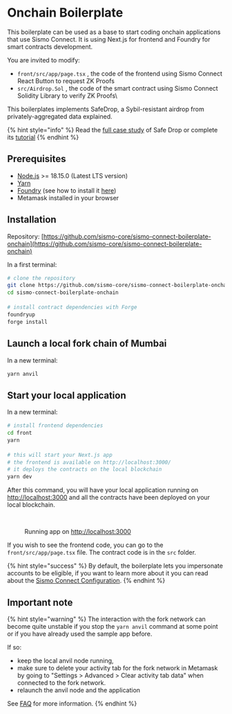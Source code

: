 # Onchain Boilerplate

This boilerplate can be used as a base to start coding onchain applications that use Sismo Connect. It is using Next.js for frontend and Foundry for smart contracts development.

You are invited to modify:

* `front/src/app/page.tsx` , the code of the frontend using Sismo Connect React Button to request ZK Proofs
* `src/Airdrop.Sol` , the code of the smart contract using Sismo Connect Solidity Library to verify ZK Proofs\


This boilerplates implements SafeDrop, a Sybil-resistant airdrop from privately-aggregated data explained.

{% hint style="info" %}
Read the [full case study](https://case-studies.sismo.io) of Safe Drop or complete its [tutorial](../tutorials/onchain-tutorials/tuto.md)
{% endhint %}

## Prerequisites

* [Node.js](https://nodejs.org/en/download/) >= 18.15.0 (Latest LTS version)
* [Yarn](https://classic.yarnpkg.com/en/docs/install)
* [Foundry](https://book.getfoundry.sh/) (see how to install it [here](https://book.getfoundry.sh/getting-started/installation))
* Metamask installed in your browser

## Installation

Repository: [https://github.com/sismo-core/sismo-connect-boilerplate-onchain](https://github.com/sismo-core/sismo-connect-boilerplate-onchain)

In a first terminal:

```bash
# clone the repository
git clone https://github.com/sismo-core/sismo-connect-boilerplate-onchain
cd sismo-connect-boilerplate-onchain

# install contract dependencies with Forge
foundryup
forge install
```

## Launch a local fork chain of Mumbai

In a new terminal:

```bash
yarn anvil
```

## Start your local application

In a new terminal:

```bash
# install frontend dependencies
cd front
yarn

# this will start your Next.js app
# the frontend is available on http://localhost:3000/
# it deploys the contracts on the local blockchain
yarn dev
```

After this command, you will have your local application running on [http://localhost:3000](http://localhost:3000) and all the contracts have been deployed on your local blockchain.&#x20;

<figure><img src="../../.gitbook/assets/Capture d’écran 2023-06-22 à 22.28.29.png" alt=""><figcaption><p>Running app on <a href="http://localhost:3000">http://localhost:3000</a></p></figcaption></figure>

If you wish to see the frontend code, you can go to the `front/src/app/page.tsx` file. The contract code is in the `src` folder.

{% hint style="success" %}
By default, the boilerplate lets you impersonate accounts to be eligible, if you want to learn more about it you can read about the [Sismo Connect Configuration](../technical-documentation/sismo-connect-configuration.md).
{% endhint %}

## Important note

{% hint style="warning" %}
The interaction with the fork network can become quite unstable if you stop the `yarn anvil` command at some point or if you have already used the sample app before.

If so:

* keep the local anvil node running,&#x20;
* make sure to delete your activity tab for the fork network in Metamask by going to "Settings > Advanced > Clear activity tab data" when connected to the fork network.&#x20;
* relaunch the anvil node and the application

See [FAQ](../faq.md) for more information.
{% endhint %}
